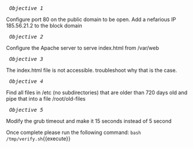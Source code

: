 *_<pre> Objective 1 </pre>_*
Configure port 80 on the public domain to be open. Add a nefarious IP 185.56.21.2 to the block domain

*_<pre> Objective 2 </pre>_*
Configure the Apache server to serve index.html from /var/web

*_<pre> Objective 3 </pre>_*
The index.html file is not accessible. troubleshoot why that is the case.

*_<pre> Objective 4 </pre>_*
Find all files in /etc (no subdirectories) that are older than 720 days old and pipe that into a file /root/old-files

*_<pre> Objective 5 </pre>_*
Modify the grub timeout and make it 15 seconds instead of 5 second

Once complete please run the following command: `bash /tmp/verify.sh`{{execute}}